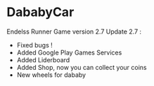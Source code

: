 # DababyCar
Endelss Runner
Game version 2.7
Update 2.7 :
- Fixed bugs !
- Added Google Play Games Services
- Added Liderboard
- Added Shop, now you can collect your coins
- New wheels for dababy
